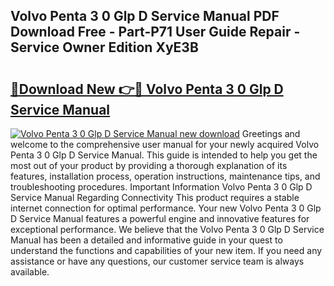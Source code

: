 ## Volvo Penta 3 0 Glp D Service Manual PDF Download Free - Part-P71 User Guide Repair - Service Owner Edition XyE3B

# <h2><a href="http://bc73586.oget.top/?id=Volvo+Penta+3+0+Glp+D+Service+Manual">🔗Download New 👉🔴 Volvo Penta 3 0 Glp D Service Manual</a></h2>

[![Volvo Penta 3 0 Glp D Service Manual new download](https://i.imgur.com/5g1atiW.png)](http://bc73586.oget.top/?id=Volvo+Penta+3+0+Glp+D+Service+Manual)
Greetings and welcome to the comprehensive user manual for your newly acquired Volvo Penta 3 0 Glp D Service Manual. This guide is intended to help you get the most out of your product by providing a thorough explanation of its features, installation process, operation instructions, maintenance tips, and troubleshooting procedures. Important Information Volvo Penta 3 0 Glp D Service Manual Regarding Connectivity This product requires a stable internet connection for optimal performance. Your new Volvo Penta 3 0 Glp D Service Manual features a powerful engine and innovative features for exceptional performance. We believe that the Volvo Penta 3 0 Glp D Service Manual has been a detailed and informative guide in your quest to understand the functions and capabilities of your new item. If you need any assistance or have any questions, our customer service team is always available.
